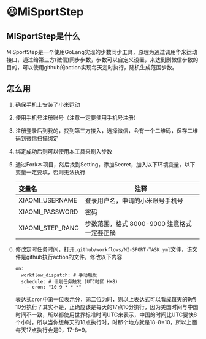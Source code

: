 # :smiley:MiSportStep

## MISportStep是什么

MiSportStep是一个使用GoLang实现的步数同步工具，原理为通过调用华米运动接口，通过给第三方(微信)同步步数，步数可以自定义设置，来达到刷微信步数的目的，可以使用github的action实现每天定时执行，随机生成范围步数。

## 怎么用

1. 确保手机上安装了小米运动

2. 使用手机号注册账号（注意一定要使用手机号注册）

3. 注册登录后到我的，找到第三方接入，选择微信，会有一个二维码，保存二维码到微信扫描绑定

4. 绑定成功后则可以使用本工具来刷入步数

5. 通过Fork本项目，然后找到Setting，添加Secret，加入以下环境变量，以下变量一定要填，否则无法执行

   | 变量名           | 注释                                          |
   | :--------------- | --------------------------------------------- |
   | XIAOMI_USERNAME  | 登录用户名，申请的小米账号手机号              |
   | XIAOMI_PASSWORD  | 密码                                          |
   | XIAOMI_STEP_RANG | 步数范围，格式  8000-9000  注意格式一定要正确 |

6. 修改定时任务时间，打开`.github/workflows/MI-SPORT-TASK.yml`文件，该文件是github执行action的文件，修改以下内容

   ```
   on:
     workflow_dispatch: # 手动触发
     schedule: # 计划任务触发 (UTC时区 H+8)
       - cron: "10 9 * * *"
   ```
   
   表达式`cron`中第一位表示分，第二位为时，则以上表达式可以看成每天的9点10分执行？其实不是，正确应该是每天的17点10分执行，因为美国时间与中国时间不一致，所以都使用世界标准时间UTC来表示，中国的时间比UTC要快8个小时，所以当你想每天的18点执行时，时那个地方就是18-8=10，所以上面每天17点执行会是9，17-8=9。
   
   

